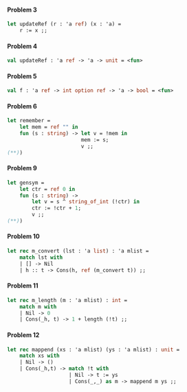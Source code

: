 #### Problem 3

```ocaml
let updateRef (r : 'a ref) (x : 'a) =
    r := x ;;
```

#### Problem 4

```ocaml
val updateRef : 'a ref -> 'a -> unit = <fun>
```

#### Problem 5

```ocaml
val f : 'a ref -> int option ref -> 'a -> bool = <fun>
```

#### Problem 6

```ocaml
let remember =
    let mem = ref "" in
    fun (s : string) -> let v = !mem in
                        mem := s;
                        v ;;
(**))
```

#### Problem 9

```ocaml
let gensym =
    let ctr = ref 0 in
    fun (s : string) ->
        let v = s ^ string_of_int (!ctr) in
        ctr := !ctr + 1;
        v ;;
(**))
```

#### Problem 10

```ocaml
let rec m_convert (lst : 'a list) : 'a mlist =
    match lst with
    | [] -> Nil
    | h :: t -> Cons(h, ref (m_convert t)) ;;
```

#### Problem 11

```ocaml
let rec m_length (m : 'a mlist) : int =
    match m with
    | Nil -> 0
    | Cons(_h, t) -> 1 + length (!t) ;;
```

#### Problem 12

```ocaml
let rec mappend (xs : 'a mlist) (ys : 'a mlist) : unit =
    match xs with
    | Nil -> ()
    | Cons(_h,t) -> match !t with
                    | Nil -> t := ys
                    | Cons(_,_) as m -> mappend m ys ;;
```
